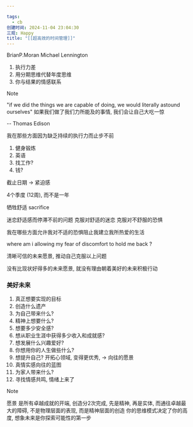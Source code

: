 ```yaml
---

tags:
  - cb
创建时间: 2024-11-04 23:04:30
三观: Happy
title: "[[超高效的时间管理]]"
---
```

BrianP.Moran
Michael Lennington

1. 执行力差
2. 用分期思维代替年度思维
3. 你与结果的情感联系

> [!note] 
> "if we did the things we are capable of doing, we would literally astound ourselves"
> 如果我们做了我们力所能及的事情, 我们会让自己大吃一惊
> 
> 
> -- Thomas Edison


我在那些方面因为缺乏持续的执行力而止步不前
1. 健身锻炼
2. 英语
3. 找工作? 
4. 钱? 

截止日期 -> 紧迫感

4个季度 (12周), 而不是一年

牺牲舒适
sacrifice 

迷恋舒适感而停滞不前的问题
克服对舒适的迷恋
克服对不舒服的恐惧

我在哪些方面允许我对不适的恐惧阻止我建立我所热爱的生活

 where am i allowing my fear of discomfort to hold me back ? 

清晰可信的未来愿景, 推动自己克服以上问题

没有比现状好得多的未来愿景, 就没有理由朝着美好的未来积极行动
### 美好未来
1. 真正想要实现的目标
2. 创造什么遗产
3. 为自己带来什么? 
4. 精神上想要什么? 
5. 想要多少安全感? 
6. 想从职业生涯中获得多少收入和成就感?
7. 想发展什么兴趣爱好?
8. 你想用你的人生做些什么? 
9. 想提升自己? 开拓心领域, 变得更优秀, -> 向往的愿景
10. 真情实感向往的蓝图
11. 为家人带来什么? 
12. 寻找情感共鸣, 情绪上来了

> [!note] 
> 愿景 是所有卓越成就的开端, 创造分2次完成, 先是精神, 再是实体, 而通往卓越最大的障碍, 不是物理层面的表现, 而是精神层面的创造
> 你的思维模式决定了你的高度, 想象未来是你探索可能性的第一步

